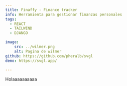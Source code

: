 ```yaml
---
title: Finaffy - Finance tracker
info: Herramienta para gestionar finanzas personales 
tags:
  - REACT
  - TAILWIND
  - DJANGO

image:  
    src: ../wilmer.png
    alt: Pagina de wilmer
github: https://github.com/pheralb/svgl
demo: https://svgl.app/

---
```






Holaaaaaaaaaa